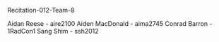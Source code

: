 Recitation-012-Team-8

Aidan Reese - aire2100
Aiden MacDonald - aima2745
Conrad Barron - 1RadCon1
Sang Shim - ssh2012